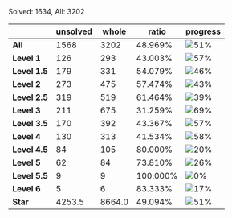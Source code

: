 Solved: 1634, All: 3202

| |unsolved|whole|ratio|progress|
|----|----|----|----|----|
|**All**| 1568 | 3202 | 48.969%| ![51%](https://progress-bar.xyz/51?title=All) |
|**Level 1**| 126 | 293 | 43.003%| ![57%](https://progress-bar.xyz/57?title=All) |
|**Level 1.5**| 179 | 331 | 54.079%| ![46%](https://progress-bar.xyz/46?title=All) |
|**Level 2**| 273 | 475 | 57.474%| ![43%](https://progress-bar.xyz/43?title=All) |
|**Level 2.5**| 319 | 519 | 61.464%| ![39%](https://progress-bar.xyz/39?title=All) |
|**Level 3**| 211 | 675 | 31.259%| ![69%](https://progress-bar.xyz/69?title=All) |
|**Level 3.5**| 170 | 392 | 43.367%| ![57%](https://progress-bar.xyz/57?title=All) |
|**Level 4**| 130 | 313 | 41.534%| ![58%](https://progress-bar.xyz/58?title=All) |
|**Level 4.5**| 84 | 105 | 80.000%| ![20%](https://progress-bar.xyz/20?title=All) |
|**Level 5**| 62 | 84 | 73.810%| ![26%](https://progress-bar.xyz/26?title=All) |
|**Level 5.5**| 9 | 9 | 100.000%| ![0%](https://progress-bar.xyz/0?title=All) |
|**Level 6**| 5 | 6 | 83.333%| ![17%](https://progress-bar.xyz/17?title=All) |
|**Star**|4253.5 | 8664.0 |49.094%| ![51%](https://progress-bar.xyz/51?title=All) |
